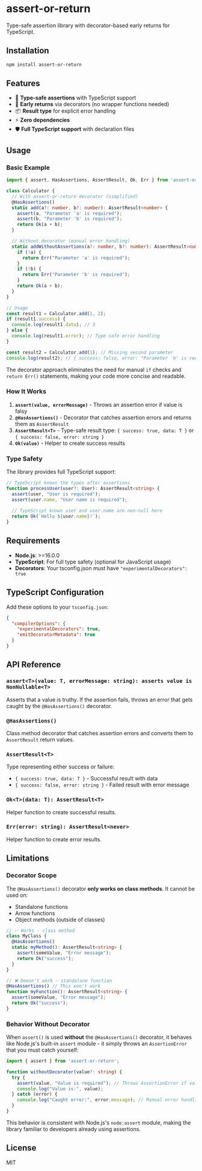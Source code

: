 # assert-or-return

Type-safe assertion library with decorator-based early returns for TypeScript.

## Installation

```bash
npm install assert-or-return
```

## Features

- 🎯 **Type-safe assertions** with TypeScript support
- 🔄 **Early returns** via decorators (no wrapper functions needed)
- 📦 **Result type** for explicit error handling
- ⚡ **Zero dependencies**
- 🛡️ **Full TypeScript support** with declaration files

## Usage

### Basic Example

```typescript
import { assert, HasAssertions, AssertResult, Ok, Err } from 'assert-or-return';

class Calculator {
  // With assert-or-return decorator (simplified)
  @HasAssertions()
  static add(a?: number, b?: number): AssertResult<number> {
    assert(a, "Parameter 'a' is required");
    assert(b, "Parameter 'b' is required");
    return Ok(a + b);
  }

  // Without decorator (manual error handling)
  static addWithoutAssertions(a?: number, b?: number): AssertResult<number> {
    if (!a) {
      return Err("Parameter 'a' is required");
    }
    if (!b) {
      return Err("Parameter 'b' is required");
    }
    return Ok(a + b);
  }
}

// Usage
const result1 = Calculator.add(1, 2);
if (result1.success) {
  console.log(result1.data); // 3
} else {
  console.log(result1.error); // Type-safe error handling
}

const result2 = Calculator.add(1); // Missing second parameter
console.log(result2); // { success: false, error: "Parameter 'b' is required" }
```

The decorator approach eliminates the need for manual `if` checks and `return Err()` statements, making your code more concise and readable.

### How It Works

1. **`assert(value, errorMessage)`** - Throws an assertion error if value is falsy
2. **`@HasAssertions()`** - Decorator that catches assertion errors and returns them as `AssertResult`
3. **`AssertResult<T>`** - Type-safe result type: `{ success: true, data: T }` or `{ success: false, error: string }`
4. **`Ok(value)`** - Helper to create success results

### Type Safety

The library provides full TypeScript support:

```typescript
// TypeScript knows the types after assertions
function processUser(user?: User): AssertResult<string> {
  assert(user, "User is required");
  assert(user.name, "User name is required");
  
  // TypeScript knows user and user.name are non-null here
  return Ok(`Hello ${user.name}!`);
}
```

## Requirements

- **Node.js**: >=16.0.0
- **TypeScript**: For full type safety (optional for JavaScript usage)
- **Decorators**: Your tsconfig.json must have `"experimentalDecorators": true`

## TypeScript Configuration

Add these options to your `tsconfig.json`:

```json
{
  "compilerOptions": {
    "experimentalDecorators": true,
    "emitDecoratorMetadata": true
  }
}
```

## API Reference

### `assert<T>(value: T, errorMessage: string): asserts value is NonNullable<T>`

Asserts that a value is truthy. If the assertion fails, throws an error that gets caught by the `@HasAssertions()` decorator.

### `@HasAssertions()`

Class method decorator that catches assertion errors and converts them to `AssertResult` return values.

### `AssertResult<T>`

Type representing either success or failure:
- `{ success: true, data: T }` - Successful result with data
- `{ success: false, error: string }` - Failed result with error message

### `Ok<T>(data: T): AssertResult<T>`

Helper function to create successful results.

### `Err(error: string): AssertResult<never>`

Helper function to create error results.

## Limitations

### Decorator Scope

The `@HasAssertions()` decorator **only works on class methods**. It cannot be used on:
- Standalone functions
- Arrow functions
- Object methods (outside of classes)

```typescript
// ✅ Works - class method
class MyClass {
  @HasAssertions()
  static myMethod(): AssertResult<string> {
    assert(someValue, "Error message");
    return Ok("success");
  }
}

// ❌ Doesn't work - standalone function
@HasAssertions() // This won't work
function myFunction(): AssertResult<string> {
  assert(someValue, "Error message");
  return Ok("success");
}
```

### Behavior Without Decorator

When `assert()` is used **without** the `@HasAssertions()` decorator, it behaves like Node.js's built-in `assert` module - it simply throws an `AssertionError` that you must catch yourself:

```typescript
import { assert } from 'assert-or-return';

function withoutDecorator(value?: string) {
  try {
    assert(value, "Value is required"); // Throws AssertionError if value is falsy
    console.log("Value is:", value);
  } catch (error) {
    console.log("Caught error:", error.message); // Manual error handling required
  }
}
```

This behavior is consistent with Node.js's `node:assert` module, making the library familiar to developers already using assertions.

## License

MIT